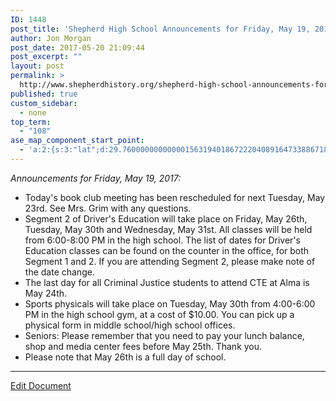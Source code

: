 ```yaml
---
ID: 1448
post_title: 'Shepherd High School Announcements for Friday, May 19, 2017:'
author: Jon Morgan
post_date: 2017-05-20 21:09:44
post_excerpt: ""
layout: post
permalink: >
  http://www.shepherdhistory.org/shepherd-high-school-announcements-for-friday-may-19-2017/
published: true
custom_sidebar:
  - none
top_term:
  - "108"
ase_map_component_start_point:
  - 'a:2:{s:3:"lat";d:29.760000000000001563194018672220408916473388671875;s:3:"lng";d:-95.3799999999999954525264911353588104248046875;}'
---
```

<i>Announcements for Friday, May 19, 2017:</i>
<ul>
 	<li>Today's book club meeting has been rescheduled for next Tuesday, May 23rd. See Mrs. Grim with any questions.</li>
 	<li>Segment 2 of Driver's Education will take place on Friday, May 26th, Tuesday, May 30th and Wednesday, May 31st. All classes will be held from 6:00-8:00 PM in the high school. The list of dates for Driver's Education classes can be found on the counter in the office, for both Segment 1 and 2. If you are attending Segment 2, please make note of the date change.</li>
 	<li>The last day for all Criminal Justice students to attend CTE at Alma is May 24th.</li>
 	<li>Sports physicals will take place on Tuesday, May 30th from 4:00-6:00 PM in the high school gym, at a cost of $10.00. You can pick up a physical form in middle school/high school offices.</li>
 	<li>Seniors: Please remember that you need to pay your lunch balance, shop and media center fees before May 25th. Thank you.</li>
 	<li>Please note that May 26th is a full day of school.</li>
</ul>

<hr />

<a href="https://docs.google.com/document/d/1QRvZa-U7Yo1_bhoA-oFpsgPNHaUSYI_WwLafA2f5MeM/edit?usp=sharing">Edit Document</a>